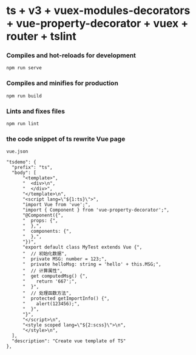 # ts + v3 + vuex-modules-decorators + vue-property-decorator + vuex + router + tslint

### Compiles and hot-reloads for development
```
npm run serve
```

### Compiles and minifies for production
```
npm run build
```

### Lints and fixes files
```
npm run lint
```

### the code snippet of ts rewrite Vue page 
```
vue.json

"tsdemo": {
  "prefix": "ts",
  "body": [
      "<template>",
      "  <div>\n",
      "  </div>",
      "</template>\n",
      "<script lang=\"${1:ts}\">",
      "import Vue from 'vue';",
      "import { Component } from 'vue-property-decorator';",
      "@Component({",
      "  props: {",
      "  },",
      "  components: {",
      "  },",
      "})",
      "export default class MyTest extends Vue {",
      "  // 初始化数据",
      "  private MSG: number = 123;",
      "  private helloMsg: string = 'hello' + this.MSG;",
      "  // 计算属性",
      "  get computedMsg() {",
      "    return '667';",
      "  }",
      "  // 处理函数方法",
      "  protected getImportInfo() {",
      "    alert(123456);",
      "  }",
      "}",
      "</script>\n",
      "<style scoped lang=\"${2:scss}\">\n",
      "</style>\n",
  ],
  "description": "Create vue template of TS"
},
```